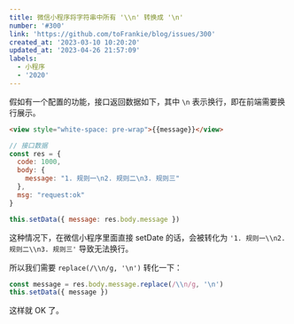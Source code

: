 ```yaml
---
title: 微信小程序将字符串中所有 '\\n' 转换成 '\n'
number: '#300'
link: 'https://github.com/toFrankie/blog/issues/300'
created_at: '2023-03-10 10:20:20'
updated_at: '2023-04-26 21:57:09'
labels:
  - 小程序
  - '2020'
---
```

假如有一个配置的功能，接口返回数据如下，其中 `\n` 表示换行，即在前端需要换行展示。

```html
<view style="white-space: pre-wrap">{{message}}</view>
```

```js
// 接口数据
const res = {
  code: 1000,
  body: {
    message: "1. 规则一\n2. 规则二\n3. 规则三"
  },
  msg: "request:ok"
}

this.setData({ message: res.body.message })
```

这种情况下，在微信小程序里面直接 setDate 的话，会被转化为 `'1. 规则一\\n2. 规则二\\n3. 规则三'` 导致无法换行。

所以我们需要 `replace(/\\n/g, '\n')` 转化一下：

```js
const message = res.body.message.replace(/\\n/g, '\n')
this.setData({ message })
```

这样就 OK 了。
